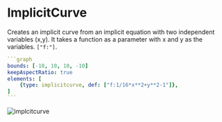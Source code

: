 # ImplicitCurve

Creates an implicit curve from an implicit equation with two independent variables (x,y). It takes a function as a parameter with x and y as the variables. `["f:"]`.

````yaml
```graph
bounds: [-10, 10, 10, -10]
keepAspectRatio: true
elements: [
	{type: implicitcurve, def: ["f:1/16*x**2+y**2-1"]},
]
```
````

![implcitcurve](imgs/ImplicitCurve-graph-1.png)

